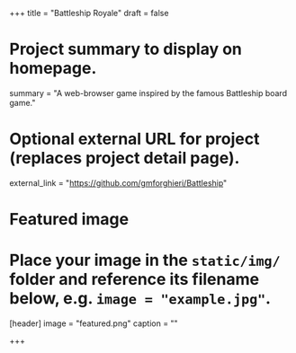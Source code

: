 +++
title = "Battleship Royale"
draft = false

# Project summary to display on homepage.
summary = "A web-browser game inspired by the famous Battleship board game."

# Optional external URL for project (replaces project detail page).
external_link = "https://github.com/gmforghieri/Battleship"

# Featured image
# Place your image in the `static/img/` folder and reference its filename below, e.g. `image = "example.jpg"`.
[header]
image = "featured.png"
caption = ""

+++
